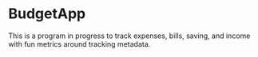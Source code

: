 # BudgetApp
This is a program in progress to track expenses, bills, saving, and income with fun metrics around tracking metadata.
